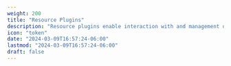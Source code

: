 ```yaml
---
weight: 200
title: "Resource Plugins"
description: "Resource plugins enable interaction with and management of various infrastructure resources."
icon: "token"
date: "2024-03-09T16:57:24-06:00"
lastmod: "2024-03-09T16:57:24-06:00"
draft: false
---
```




